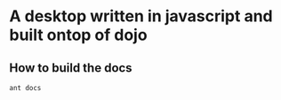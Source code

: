 A desktop written in javascript and built ontop of dojo
=======================================================

How to build the docs
---------------------

```sh
ant docs
```

